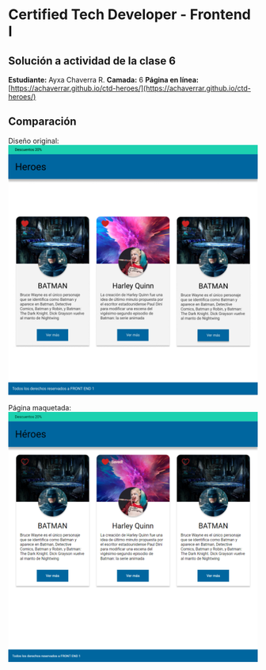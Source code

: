 # Certified Tech Developer - Frontend I

## Solución a actividad de la clase 6

**Estudiante:** Ayxa Chaverra R.
**Camada:** 6
**Página en línea:** [https://achaverrar.github.io/ctd-heroes/](https://achaverrar.github.io/ctd-heroes/)

## Comparación

Diseño original:
![Diseño original en Figma](./original.jpg)

Página maquetada:
![Página maquetada](./solucion.png)
